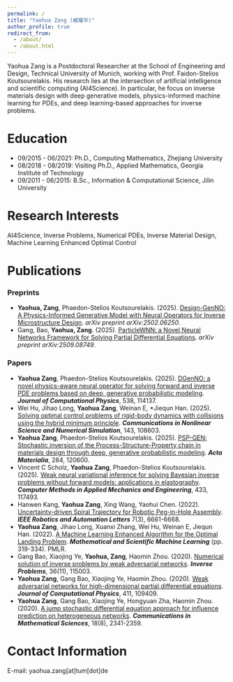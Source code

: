```yaml
---
permalink: /
title: "Yaohua Zang (臧耀华)"
author_profile: true
redirect_from: 
  - /about/
  - /about.html
---
```

Yaohua Zang is a Postdoctoral Researcher at the School of Engineering and Design, Technical University of Munich, working with Prof. Faidon-Stelios Koutsourelakis. His research lies at the intersection of artificial intelligence and scientific computing (AI4Science). In particular, he focus on inverse materials design with deep generative models, physics-informed machine learning for PDEs, and deep learning-based approaches for inverse problems.

Education
======
- 09/2015 - 06/2021: Ph.D., Computing Mathematics, Zhejiang University
- 08/2018 - 08/2019: Visiting Ph.D., Applied Mathematics, Georgia Institute of Technology
- 09/2011 - 06/2015: B.Sc., Information & Computational Science, Jilin University

<!-- Working Experience
======
- 10/2023 - Present: Postdoc., Technical University of Munich
- 07/2021 - 07/2023: Researcher, Huawei Research Institute -->


Research Interests
======
AI4Science, Inverse Problems, Numerical PDEs, Inverse Material Design, Machine Learning Enhanced Optimal Control


Publications
======
### Preprints
- **Yaohua, Zang**, Phaedon-Stelios Koutsourelakis. (2025). [Design-GenNO: A Physics-Informed Generative Model with Neural Operators for Inverse Microstructure Design](https://arxiv.org/abs/2509.08749). *arXiv preprint arXiv:2502.06250*.
- Gang, Bao, **Yaohua, Zang**. (2025). [ParticleWNN: a Novel Neural Networks Framework for Solving Partial Differential Equations](https://arxiv.org/abs/2305.12433). *arXiv preprint arXiv:2509.08749*.

### Papers 
- **Yaohua Zang**, Phaedon-Stelios Koutsourelakis. (2025). [DGenNO: a novel physics-aware neural operator for solving forward and inverse PDE problems based on deep, generative probabilistic modeling](https://doi.org/10.1016/j.jcp.2025.114137). ***Journal of Computational Physics***, 538, 114137.
- Wei Hu, Jihao Long, **Yaohua Zang**, Weinan E, *Jiequn Han. (2025). [Solving optimal control problems of rigid-body dynamics with collisions using the hybrid minimum principle](https://doi.org/10.1016/j.cnsns.2025.108603). ***Communications in Nonlinear Science and Numerical Simulation***, 143, 108603.
- **Yaohua Zang**, Phaedon-Stelios Koutsourelakis. (2025). [PSP-GEN: Stochastic inversion of the Process-Structure-Property chain in materials design through deep, generative probabilistic modeling](https://doi.org/10.1016/j.actamat.2024.120600). ***Acta Materialia***, 284, 120600.
- Vincent C Scholz, **Yaohua Zang**, Phaedon-Stelios Koutsourelakis. (2025). [Weak neural variational inference for solving Bayesian inverse problems without forward models: applications in elastography](https://doi.org/10.1016/j.cma.2024.117493). ***Computer Methods in Applied Mechanics and Engineering***, 433, 117493.
- Hanwen Kang, **Yaohua Zang**, Xing Wang, Yaohui Chen. (2022). [Uncertainty-driven Spiral Trajectory for Robotic Peg-in-Hole Assembly](https://ieeexplore.ieee.org/document/9780009). ***IEEE Robotics and Automation Letters*** 7(3), 6661-6668.
- **Yaohua Zang**, Jihao Long, Xuanxi Zhang, Wei Hu, Weinan E, Jiequn Han. (2022). [A Machine Learning Enhanced Algorithm for the Optimal Landing Problem](https://proceedings.mlr.press/v190/zang22a/zang22a.pdf). ***Mathematical and Scientific Machine Learning*** (pp. 319-334). PMLR.
- Gang Bao, Xiaojing Ye, **Yaohua, Zang**, Haomin Zhou. (2020). [Numerical solution of inverse problems by weak adversarial networks](https://iopscience.iop.org/article/10.1088/1361-6420/abb447). ***Inverse Problems***, 36(11), 115003.
- **Yaohua Zang**, Gang Bao, Xiaojing Ye, Haomin Zhou. (2020). [Weak adversarial networks for high-dimensional partial differential equations](https://doi.org/10.1016/j.jcp.2020.109409). ***Journal of Computational Physics***, 411, 109409.
- **Yaohua Zang**, Gang Bao, Xiaojing Ye, Hongyuan Zha, Haomin Zhou. (2020). [A jump stochastic differential equation approach for influence prediction on heterogeneous networks](https://link.intlpress.com/JDetail/1806262189797363713). ***Communications in Mathematical Sciences***, 18(8), 2341-2359.


Contact Information
======
E-mail: yaohua.zang[at]tum[dot]de

